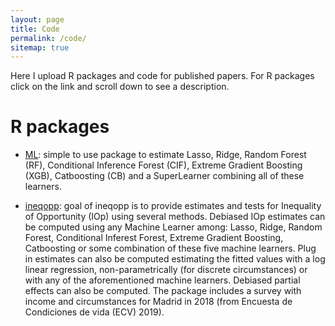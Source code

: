 ```yaml
---
layout: page
title: Code
permalink: /code/
sitemap: true
---
```


Here I upload R packages and code for published papers. For R packages click on
the link and scroll down to see a description.

# R packages

  - [ML](https://github.com/joelters/ML):  simple to use package to estimate
   Lasso, Ridge, Random Forest (RF), Conditional Inference Forest (CIF),
   Extreme Gradient Boosting (XGB), Catboosting (CB) and a SuperLearner
   combining all of these learners.

  - [ineqopp](https://github.com/joelters/ineqopp):  goal of ineqopp is to
   provide estimates  and tests for Inequality of Opportunity (IOp) using
   several methods. Debiased IOp estimates can be computed using any Machine
   Learner among: Lasso, Ridge, Random Forest, Conditional Inferest Forest,
   Extreme Gradient Boosting, Catboosting or some combination of these five
   machine learners. Plug in estimates can also be computed estimating the
   fitted values with a log linear regression, non-parametrically (for discrete
   circumstances) or with any of the aforementioned machine learners. Debiased
   partial effects can also be computed. The package includes a survey with
   income and circumstances for Madrid in 2018 (from Encuesta de Condiciones
   de vida (ECV) 2019).

